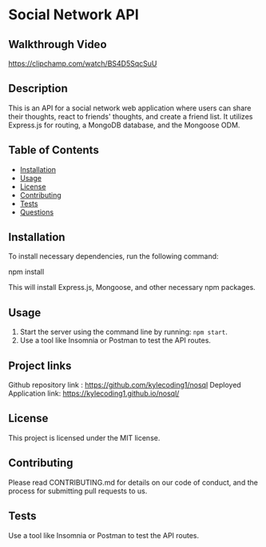 # Social Network API

## Walkthrough Video
https://clipchamp.com/watch/BS4D5SqcSuU

## Description

This is an API for a social network web application where users can share their thoughts, react to friends' thoughts, and create a friend list. It utilizes Express.js for routing, a MongoDB database, and the Mongoose ODM.

## Table of Contents

- [Installation](#installation)
- [Usage](#usage)
- [License](#license)
- [Contributing](#contributing)
- [Tests](#tests)
- [Questions](#questions)

## Installation

To install necessary dependencies, run the following command:

npm install


This will install Express.js, Mongoose, and other necessary npm packages.

## Usage

1. Start the server using the command line by running: `npm start`.
2. Use a tool like Insomnia or Postman to test the API routes.

## Project links
Github repository link : https://github.com/kylecoding1/nosql Deployed Application link: https://kylecoding1.github.io/nosql/

## License

This project is licensed under the MIT license.

## Contributing

Please read CONTRIBUTING.md for details on our code of conduct, and the process for submitting pull requests to us.

## Tests

Use a tool like Insomnia or Postman to test the API routes.


